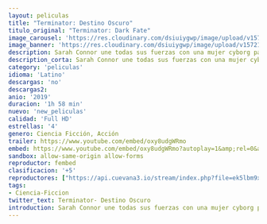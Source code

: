 ```yaml
---
layout: peliculas
title: "Terminator: Destino Oscuro"
titulo_original: "Terminator: Dark Fate"
image_carousel: 'https://res.cloudinary.com/dsiuiygwp/image/upload/v1572146617/terminator-min_qjjfrm.jpg'
image_banner: 'https://res.cloudinary.com/dsiuiygwp/image/upload/v1572146624/terminator-destino-oscuro-poster-final-imagen-min_r0orbg.jpg'
description: Sarah Connor une todas sus fuerzas con una mujer cyborg para proteger a una joven de un extremadamente poderoso y nuevo Terminator.
description_corta: Sarah Connor une todas sus fuerzas con una mujer cyborg para proteger a una joven de un extremadamente poderoso y nuevo Terminator.
category: 'peliculas'
idioma: 'Latino'
descargas: 'no'
descargas2:
anio: '2019'
duracion: '1h 58 min'
nuevo: 'new_peliculas'
calidad: 'Full HD'
estrellas: '4'
genero: Ciencia Ficción, Acción
trailer: https://www.youtube.com/embed/oxy8udgWRmo
embed: https://www.youtube.com/embed/oxy8udgWRmo?autoplay=1&amp;rel=0&amp;hd=1&border=0&wmode=opaque&enablejsapi=1&modestbranding=1&controls=1&showinfo=0
sandbox: allow-same-origin allow-forms
reproductor: fembed
clasificacion: '+5'
reproductores: ["https://api.cuevana3.io/stream/index.php?file=ek5lbm9xYWNrS0xYMTZLa2xNbkdvY3ZTb3BtZng4TGp6ZFpobGFMUGtOVFYySmlocU5XTzJkRE1tcHFuajVPb2w1eGphMkhEMGVQWDA2S21ZY1hRNEpQWHAyaG5sNUdybEplU2ZuUzJ3TWUza2FDaVp3PT0","https://www.ilovefembed.best/v/r6-14sepn6g6g4x","https://streampelis.info/public/dist/index.html?id=e36005e537b81b9098d6c7acb9334b21","https://gdriveplayer.co/embed2.php?link=Q2YgfC1KGd0TToPcG2saCwV7e%252F5q29P%252FB5mxjwMTA2uweNZ1WDNp29bUdqSuXfNWm2iUES%252F2Fu%252BEFfS5Pu6DS0ckijUDpO9PZ2aw3ijXRLhVkAm3mHd0MqWSgqFNcmlQ98DW%252FabCUuCcLQx9M6e8l%252FDzPX%252BFdHGcXl5ayw7uX%252FJDNUeH4FF077vojCFsAhEa11tzPSFHG5VvjabNfsbgoj","https://gdriveplayer.co/embed2.php?link=7lJ5VYWVD0PPdi8OqzJOqArQYwCS33akvrKfG425sc4QY6%252BFij%252FYoTujVtzaqayMzXgQjN8rxwcpmEIpmnrWueAdSPhudV5Izay4Ib1izkv8HrRH59iAiohW5Z07d5AedAJ0Ez4kxblJOnuOT9Lc9qaOqoBd%252BKJBiaVwqL6MM6hNQMvPIDwsnyPHm%252BgebDp%252FN12JJrXtBGFYhiP2jRRv2GxNT00kiYa6ZbCmEwzeEX9w%253D%253D","https://upstream.to/embed-y6sm7bekgsdb.html"]
tags:
- Ciencia-Ficcion
twitter_text: Terminator- Destino Oscuro
introduction: Sarah Connor une todas sus fuerzas con una mujer cyborg para proteger a una joven de un extremadamente poderoso y nuevo Terminator.
---
```












